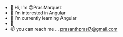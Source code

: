 - 👋 Hi, I’m @PrasiMarquez
- 👀 I’m interested in Angular
- 🌱 I’m currently learning Angular
- 💞
- 📫 you can reach me ... prasanthprasi7@gmail.com

<!---
Prasi is a ✨ special ✨ repository because its `README.md` (this file) appears on your GitHub profile.
You can click the Preview link to take a look at your changes.
--->
